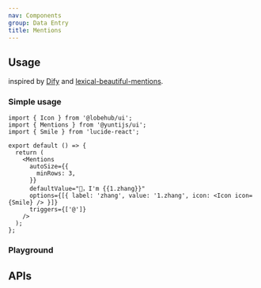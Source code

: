 ```yaml
---
nav: Components
group: Data Entry
title: Mentions
---
```


## Usage

inspired by [Dify](https://github.com/langgenius/dify) and [lexical-beautiful-mentions](https://github.com/sodenn/lexical-beautiful-mentions).

### Simple usage

```tsx | pure
import { Icon } from '@lobehub/ui';
import { Mentions } from '@yuntijs/ui';
import { Smile } from 'lucide-react';

export default () => {
  return (
    <Mentions
      autoSize={{
        minRows: 3,
      }}
      defaultValue="👋，I'm {{1.zhang}}"
      options={[{ label: 'zhang', value: '1.zhang', icon: <Icon icon={Smile} /> }]}
      triggers={['@']}
    />
  );
};
```

<code src="./demos/index.tsx" center></code>

### Playground

<code src="./demos/Playground.tsx" center></code>

## APIs

<API></API>
